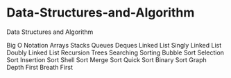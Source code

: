 # Data-Structures-and-Algorithm
Data Structures and Algorithm

Big O Notation
Arrays
Stacks
Queues
Deques
Linked List 
Singly Linked List 
Doubly Linked List
Recursion
Trees
Searching
Sorting
Bubble Sort
Selection Sort
Insertion Sort
Shell Sort
Merge Sort
Quick Sort
Binary Sort
Graph
Depth First
Breath First
